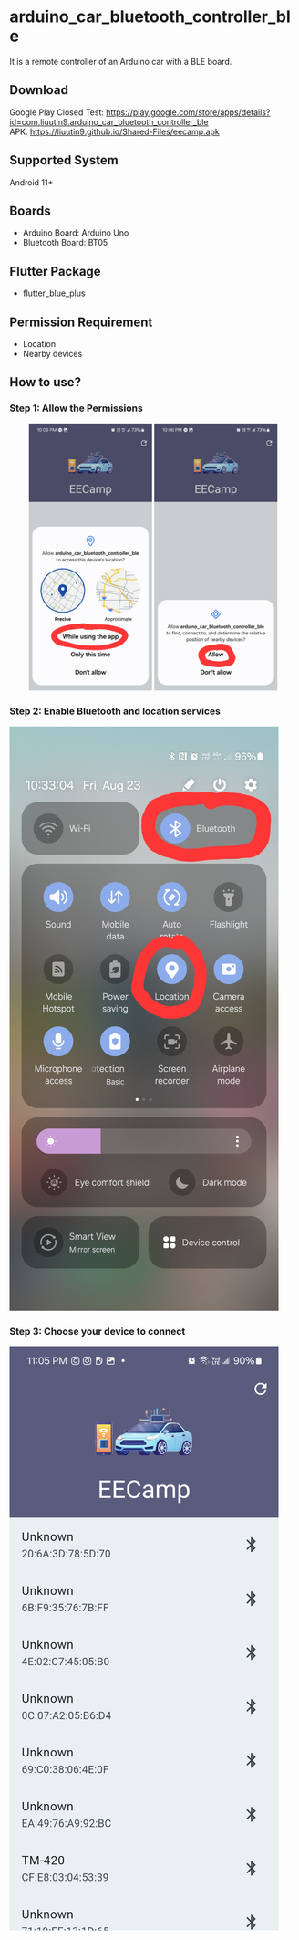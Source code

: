 # arduino_car_bluetooth_controller_ble
It is a remote controller of an Arduino car with a BLE board.

## Download
Google Play Closed Test: https://play.google.com/store/apps/details?id=com.liuutin9.arduino_car_bluetooth_controller_ble  
APK: https://liuutin9.github.io/Shared-Files/eecamp.apk

## Supported System
Android 11+

## Boards
- Arduino Board: Arduino Uno
- Bluetooth Board: BT05

## Flutter Package
- flutter_blue_plus

## Permission Requirement
- Location
- Nearby devices

## How to use?
### Step 1: Allow the Permissions
<div align="center" flex=true>
<img src="Screenshot_Permission_Location.jpg" width="216" flex=true margin=50>
<img src="Screenshot_Permission_Nearby_Devices.jpg" width="216" flex=true>
</div>

### Step 2: Enable Bluetooth and location services
![](Screenshot_Turn_On_Services.jpg)
### Step 3: Choose your device to connect
![](Screenshot_Device_List.jpg)